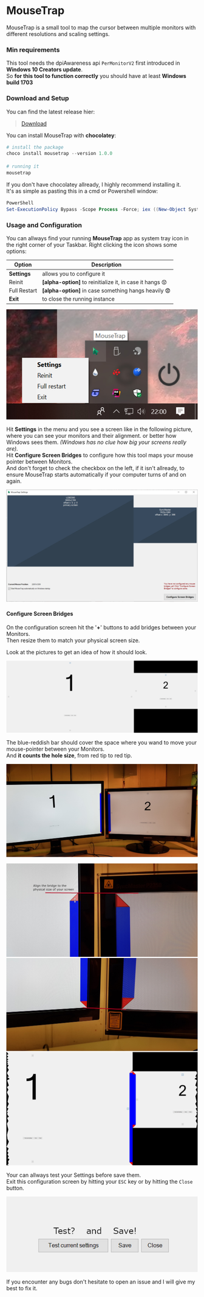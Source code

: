 ﻿# MouseTrap

MouseTrap is a small tool to map the cursor between multiple monitors with <br>
different resolutions and scaling settings.

### Min requirements

This tool needs the dpiAwareness api `PerMonitorV2` first introduced in **Windows 10 Creators update**.<br>
So **for this tool to function correctly** you should have at least **Windows build 1703**


### Download and Setup

You can find the latest release hier:
> [Download](https://github.com/r-Larch/MouseTrap/releases)

You can install MouseTrap with **chocolatey**:
```Powershell
# install the package
choco install mousetrap --version 1.0.0

# running it
mousetrap
```

If you don't have chocolatey allready, I highly recommend installing it.<br>
It's as simple as pasting this in a cmd or Powershell window:
```Powershell
PowerShell
Set-ExecutionPolicy Bypass -Scope Process -Force; iex ((New-Object System.Net.WebClient).DownloadString('https://chocolatey.org/install.ps1'))
```

### Usage and Configuration

You can allways find your running **MouseTrap** app as system tray icon in the right corner of your Taskbar.
Right clicking the icon shows some options:

   Option    |   Description
-------------|------------------------------------------------------------------
**Settings** | allows you to configure it
Reinit       | **[alpha-option]** to reinitialize it, in case it hangs :worried:
Full Restart | **[alpha-option]** in case something hangs heavily :fearful:
**Exit**     | to close the running instance

![Tray icon](https://raw.githubusercontent.com/r-Larch/MouseTrap/master/images/tray-snap.jpg)

Hit **Settings** in the menu and you see a screen like in the following picture, where you can see your monitors and their alignment.
or better how Windows sees them. *(Windows has no clue how big your screens really are).*
<br>
Hit **Configure Screen Bridges** to configure how this tool maps your mouse pointer between Monitors.<br>
And don't forget to check the checkbox on the left, if it isn't allready, to ensure MouseTrap starts automatically
if your computer turns of and on again.

![Settings Screen](https://raw.githubusercontent.com/r-Larch/MouseTrap/master/images/settings-screen.jpg)

#### Configure Screen Bridges

On the configuration screen hit the '**+**' buttons to add bridges between your Monitors.<br>
Then resize them to match your physical screen size.

Look at the pictures to get an idea of how it should look.

![Config Screen](https://raw.githubusercontent.com/r-Larch/MouseTrap/master/images/config-screen.jpg)

The blue-reddish bar should cover the space where you wand to move your mouse-pointer between your Monitors.<br>
And **it counts the hole size**, from red tip to red tip.

![Bridge](https://raw.githubusercontent.com/r-Larch/MouseTrap/master/images/bridge-pic.jpg)


![Bridge top](https://raw.githubusercontent.com/r-Larch/MouseTrap/master/images/bridge-top-pic.jpg)
![Bridge bottom](https://raw.githubusercontent.com/r-Larch/MouseTrap/master/images/bridge-bottom-pic.jpg)
![Bridge](https://raw.githubusercontent.com/r-Larch/MouseTrap/master/images/bridge-snap.jpg)

Your can allways test your Settings before save them.<br>
Exit this configuration screen by hitting your `ESC` key or by hitting the `Close` button.

![Test and save](https://raw.githubusercontent.com/r-Larch/MouseTrap/master/images/test-and-save.jpg)

If you encounter any bugs don't hesitate to open an issue and I will give my best to fix it.
